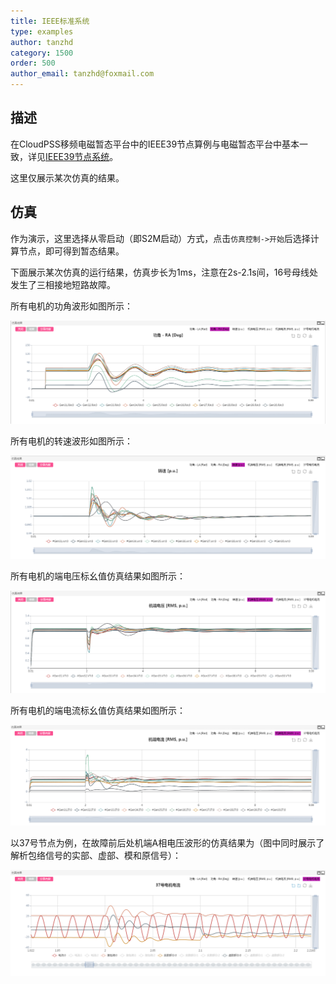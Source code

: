```yaml
---
title: IEEE标准系统
type: examples
author: tanzhd
category: 1500
order: 500
author_email: tanzhd@foxmail.com
---
```


## 描述
在CloudPSS移频电磁暂态平台中的IEEE39节点算例与电磁暂态平台中基本一致，详见[IEEE39节点系统](IEEE39.html)。

这里仅展示某次仿真的结果。

## 仿真

作为演示，这里选择从零启动（即S2M启动）方式，点击`仿真控制->开始`后选择计算节点，即可得到暂态结果。

下面展示某次仿真的运行结果，仿真步长为1ms，注意在2s-2.1s间，16号母线处发生了三相接地短路故障。

所有电机的功角波形如图所示：

![电机功角](IEEE39SFEMT/RASFEMT.png "电机功角")

所有电机的转速波形如图所示：

![电机转速](IEEE39SFEMT/wrSFEMT.png "电机转速")

所有电机的端电压标幺值仿真结果如图所示：

![电机的端电压标幺值](IEEE39SFEMT/VTSFEMT.png "电机的端电压标幺值")

所有电机的端电流标幺值仿真结果如图所示：

![机端瞬时功率](IEEE39SFEMT/ITSFEMT.png "机端瞬时功率")

以37号节点为例，在故障前后处机端A相电压波形的仿真结果为（图中同时展示了解析包络信号的实部、虚部、模和原信号）：

![机端电压波形](IEEE39SFEMT/Ib37SFEMT.png "机端电压波形")